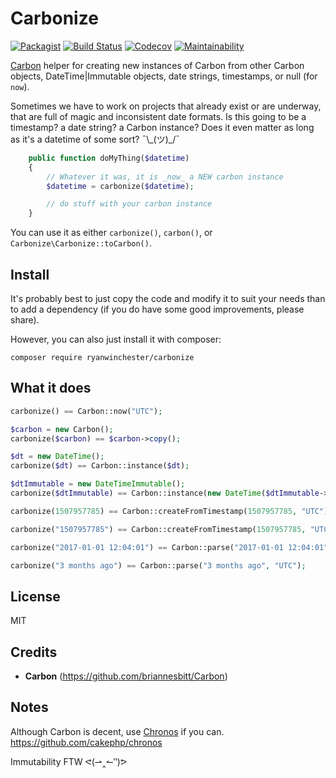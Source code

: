 # Carbonize

 [![Packagist](https://img.shields.io/packagist/l/ryanwinchester/carbonize.svg)](https://packagist.org/packages/ryanwinchester/carbonize)
 [![Build Status](https://travis-ci.org/ryanwinchester/carbonize.svg?branch=master)](https://travis-ci.org/ryanwinchester/carbonize)
 [![Codecov](https://img.shields.io/codecov/c/github/ryanwinchester/carbonize.svg)](https://codecov.io/gh/ryanwinchester/carbonize)
 [![Maintainability](https://api.codeclimate.com/v1/badges/6d9cea21fa5324d48cca/maintainability)](https://codeclimate.com/github/ryanwinchester/carbonize/maintainability)


[Carbon](https://github.com/briannesbitt/Carbon) helper for creating new instances of Carbon from other Carbon objects,
DateTime|Immutable objects, date strings, timestamps, or null (for `now`).

Sometimes we have to work on projects that already exist or are underway, that are full of magic and inconsistent date formats.
Is this going to be a timestamp? a date string? a Carbon instance? Does it even matter as long as it's a datetime of some sort? ¯\\\_(ツ)\_/¯

```php
    public function doMyThing($datetime)
    {
        // Whatever it was, it is _now_ a NEW carbon instance
        $datetime = carbonize($datetime);

        // do stuff with your carbon instance
    }
```

You can use it as either `carbonize()`, `carbon()`, or `Carbonize\Carbonize::toCarbon()`.

## Install

It's probably best to just copy the code and modify it to suit your needs than to add a dependency (if you do have some good improvements, please share).

However, you can also just install it with composer:

```
composer require ryanwinchester/carbonize
```

## What it does

```php
carbonize() == Carbon::now("UTC");

$carbon = new Carbon();
carbonize($carbon) == $carbon->copy();

$dt = new DateTime();
carbonize($dt) == Carbon::instance($dt);

$dtImmutable = new DateTimeImmutable();
carbonize($dtImmutable) == Carbon::instance(new DateTime($dtImmutable->format(DateTime::ATOM)));

carbonize(1507957785) == Carbon::createFromTimestamp(1507957785, "UTC");

carbonize("1507957785") == Carbon::createFromTimestamp(1507957785, "UTC");

carbonize("2017-01-01 12:04:01") == Carbon::parse("2017-01-01 12:04:01", "UTC");

carbonize("3 months ago") == Carbon::parse("3 months ago", "UTC");
```

## License

MIT

## Credits

- **Carbon** (https://github.com/briannesbitt/Carbon)

## Notes

Although Carbon is decent, use [Chronos](https://github.com/cakephp/chronos) if you can.
https://github.com/cakephp/chronos

Immutability FTW ᕙ(⇀‸↼‶)ᕗ
